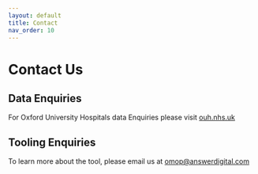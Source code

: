 ```yaml
---
layout: default
title: Contact
nav_order: 10
---
```


# Contact Us

## Data Enquiries

For Oxford University Hospitals data Enquiries please visit [ouh.nhs.uk](https://www.ouh.nhs.uk/research/contact-us.aspx)

## Tooling Enquiries

To learn more about the tool, please email us at [omop@answerdigital.com](mailto:omop@answerdigital.com)
